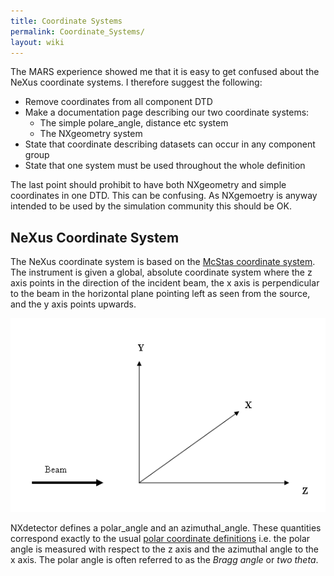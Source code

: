```yaml
---
title: Coordinate Systems
permalink: Coordinate_Systems/
layout: wiki
---
```


The MARS experience showed me that it is easy to get confused about the
NeXus coordinate systems. I therefore suggest the following:

-   Remove coordinates from all component DTD
-   Make a documentation page describing our two coordinate systems:
    -   The simple polare\_angle, distance etc system
    -   The NXgeometry system
-   State that coordinate describing datasets can occur in any component
    group
-   State that one system must be used throughout the whole definition

The last point should prohibit to have both NXgeometry and simple
coordinates in one DTD. This can be confusing. As NXgemoetry is anyway
intended to be used by the simulation community this should be OK.

NeXus Coordinate System
-----------------------

The NeXus coordinate system is based on the [McStas coordinate
system](http://mcstas.risoe.dk/). The instrument is given a global,
absolute coordinate system where the z axis points in the direction of
the incident beam, the x axis is perpendicular to the beam in the
horizontal plane pointing left as seen from the source, and the y axis
points upwards.

![](Coordinates.png "Coordinates.png")

NXdetector defines a polar\_angle and an azimuthal\_angle. These
quantities correspond exactly to the usual [polar coordinate
definitions](http://en.wikipedia.org/wiki/Polar_coordinates) i.e. the
polar angle is measured with respect to the z axis and the azimuthal
angle to the x axis. The polar angle is often referred to as the *Bragg
angle* or *two theta*.
